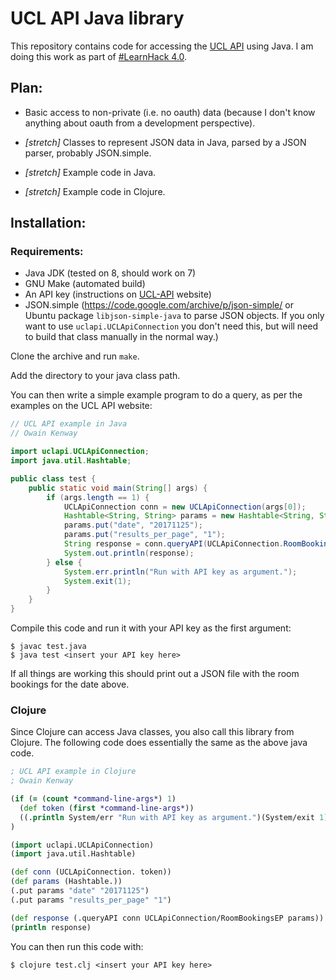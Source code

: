 UCL API Java library
====================

This repository contains code for accessing the [UCL API](https://uclapi.com/) using Java.  I am doing this work as part of [#LearnHack 4.0](https://sites.google.com/site/ucllearnhack/learnhack).

Plan:
----

* Basic access to non-private (i.e. no oauth) data (because I don't know anything about oauth from a development perspective).

* *[stretch]* Classes to represent JSON data in Java, parsed by a JSON parser, probably JSON.simple.

* *[stretch]* Example code in Java.

* *[stretch]* Example code in Clojure.

Installation:
------------

### Requirements:

* Java JDK (tested on 8, should work on 7)
* GNU Make (automated build)
* An API key (instructions on [UCL-API](https://uclapi.com/) website)
* JSON.simple (https://code.google.com/archive/p/json-simple/ or Ubuntu package `libjson-simple-java` to parse JSON objects.  If you only want to use `uclapi.UCLApiConnection` you don't need this, but will need to build that class manually in the normal way.)

Clone the archive and run `make`.

Add the directory to your java class path.

You can then write a simple example program to do a query, as per the examples on the UCL API website:

```java
// UCL API example in Java
// Owain Kenway

import uclapi.UCLApiConnection;
import java.util.Hashtable;

public class test {
    public static void main(String[] args) {
        if (args.length == 1) {
            UCLApiConnection conn = new UCLApiConnection(args[0]);
            Hashtable<String, String> params = new Hashtable<String, String>();
            params.put("date", "20171125");
            params.put("results_per_page", "1");
            String response = conn.queryAPI(UCLApiConnection.RoomBookingsEP, params);
            System.out.println(response);
        } else {
            System.err.println("Run with API key as argument.");
            System.exit(1);
        }
    }
}
```

Compile this code and run it with your API key as the first argument:

```none
$ javac test.java
$ java test <insert your API key here>
```

If all things are working this should print out a JSON file with the room  bookings for the date above.

### Clojure

Since Clojure can access Java classes, you also call this library from Clojure.  The following code does essentially the same as the above java code.

```clojure
; UCL API example in Clojure
; Owain Kenway

(if (= (count *command-line-args*) 1)
  (def token (first *command-line-args*))
  ((.println System/err "Run with API key as argument.")(System/exit 1))
)

(import uclapi.UCLApiConnection)
(import java.util.Hashtable)

(def conn (UCLApiConnection. token))
(def params (Hashtable.))
(.put params "date" "20171125")
(.put params "results_per_page" "1")

(def response (.queryAPI conn UCLApiConnection/RoomBookingsEP params))
(println response)
```

You can then run this code with:

```none
$ clojure test.clj <insert your API key here>
```
